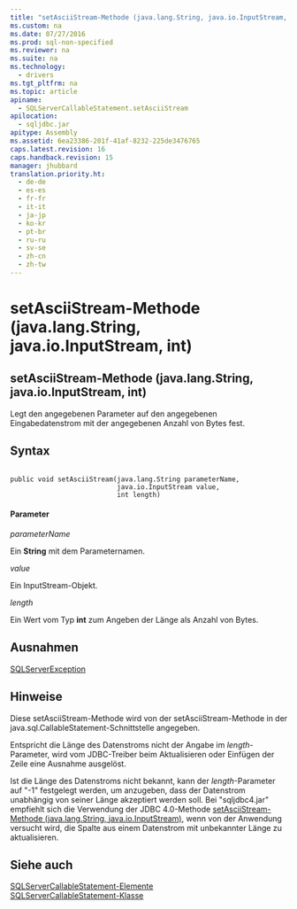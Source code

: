 ```yaml
---
title: "setAsciiStream-Methode (java.lang.String, java.io.InputStream, int)"
ms.custom: na
ms.date: 07/27/2016
ms.prod: sql-non-specified
ms.reviewer: na
ms.suite: na
ms.technology: 
  - drivers
ms.tgt_pltfrm: na
ms.topic: article
apiname: 
  - SQLServerCallableStatement.setAsciiStream
apilocation: 
  - sqljdbc.jar
apitype: Assembly
ms.assetid: 6ea23386-201f-41af-8232-225de3476765
caps.latest.revision: 16
caps.handback.revision: 15
manager: jhubbard
translation.priority.ht: 
  - de-de
  - es-es
  - fr-fr
  - it-it
  - ja-jp
  - ko-kr
  - pt-br
  - ru-ru
  - sv-se
  - zh-cn
  - zh-tw
---
```

# setAsciiStream-Methode (java.lang.String, java.io.InputStream, int)
    
## setAsciiStream\-Methode \(java.lang.String, java.io.InputStream, int\)  
 Legt den angegebenen Parameter auf den angegebenen Eingabedatenstrom mit der angegebenen Anzahl von Bytes fest.  
  
## Syntax  
  
```  
  
public void setAsciiStream(java.lang.String parameterName,  
                           java.io.InputStream value,  
                           int length)  
```  
  
#### Parameter  
 *parameterName*  
  
 Ein **String** mit dem Parameternamen.  
  
 *value*  
  
 Ein InputStream\-Objekt.  
  
 *length*  
  
 Ein Wert vom Typ **int** zum Angeben der Länge als Anzahl von Bytes.  
  
## Ausnahmen  
 [SQLServerException](../content/SQLServerException-Class.md)  
  
## Hinweise  
 Diese setAsciiStream\-Methode wird von der setAsciiStream\-Methode in der java.sql.CallableStatement\-Schnittstelle angegeben.  
  
 Entspricht die Länge des Datenstroms nicht der Angabe im *length*\-Parameter, wird vom JDBC\-Treiber beim Aktualisieren oder Einfügen der Zeile eine Ausnahme ausgelöst.  
  
 Ist die Länge des Datenstroms nicht bekannt, kann der *length*\-Parameter auf "\-1" festgelegt werden, um anzugeben, dass der Datenstrom unabhängig von seiner Länge akzeptiert werden soll. Bei "sqljdbc4.jar" empfiehlt sich die Verwendung der JDBC 4.0\-Methode [setAsciiStream\-Methode \(java.lang.String, java.io.InputStream\)](../content/setAsciiStream-Method--java.lang.String--java.io.InputStream-.md), wenn von der Anwendung versucht wird, die Spalte aus einem Datenstrom mit unbekannter Länge zu aktualisieren.  
  
## Siehe auch  
 [SQLServerCallableStatement-Elemente](../content/SQLServerCallableStatement-Members.md)   
 [SQLServerCallableStatement-Klasse](../content/SQLServerCallableStatement-Class.md)  
  
  